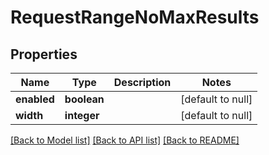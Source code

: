 # RequestRangeNoMaxResults

## Properties
Name | Type | Description | Notes
------------ | ------------- | ------------- | -------------
**enabled** | **boolean** |  | [default to null]
**width** | **integer** |  | [default to null]

[[Back to Model list]](../README.md#documentation-for-models) [[Back to API list]](../README.md#documentation-for-api-endpoints) [[Back to README]](../README.md)


